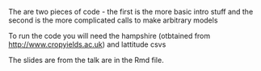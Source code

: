 The are two pieces of code - the first is the more basic intro stuff and the second is the more complicated calls to make arbitrary models

To run the code you will need the hampshire (otbtained from http://www.cropyields.ac.uk) and lattitude csvs

The slides are from the talk are in the Rmd file. 